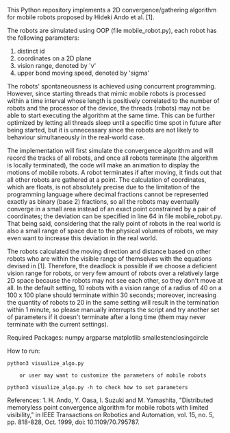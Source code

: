 This Python repository implements a 2D convergence/gathering algorithm for mobile robots proposed by Hideki Ando et al. [1].

The robots are simulated using OOP (file mobile_robot.py), each robot has the following parameters:
1. distinct id
2. coordinates on a 2D plane
3. vision range, denoted by 'v'
4. upper bond moving speed, denoted by 'sigma'

The robots' spontaneousness is achieved using concurrent programming. However, since starting threads that mimic mobile robots is processed within a time interval whose length is positively correlated to the number of robots and the processor of the device, the threads (robots) may not be able to start executing the algorithm at the same time. This can be further optimized by letting all threads sleep until a specific time spot in future after being started, but it is unnecessary since the robots are not likely to behaviour simultaneously in the real-world case.

The implementation will first simulate the convergence algorithm and will record the tracks of all robots, and once all robots terminate (the algorithm is locally terminated), the code will make an animation to display the motions of mobile robots. A robot terminates if after moving, it finds out that all other robots are gathered at a point. The calculation of coordinates, which are floats, is not absolutely precise due to the limitation of the programming language where decimal fractions cannot be represented exactly as binary (base 2) fractions, so all the robots may eventually converge in a small area instead of an exact point constrained by a pair of coordinates; the deviation can be specified in line 64 in file mobile_robot.py. That being said, considering that the rally point of robots in the real world is also a small range of space due to the physical volumes of robots, we may even want to increase this deviation in the real world.

The robots calculated the moving direction and distance based on other robots who are within the visible range of themselves with the equations devised in [1]. Therefore, the deadlock is possible if we choose a deficient vision range for robots, or very few amount of robots over a relatively large 2D space because the robots may not see each other, so they don't move at all. In the default setting, 10 robots with a vision range of a radius of 40 on a 100 x 100 plane should terminate within 30 seconds; moreover, increasing the quantity of robots to 20 in the same setting will result in the termination within 1 minute, so please manually interrupts the script and try another set of parameters if it doesn't terminate after a long time (them may never terminate with the current settings). 

Required Packages:
    numpy
    argparse
    matplotlib
    smallestenclosingcircle

How to run:

    python3 visualize_algo.py

        or user may want to customize the parameters of mobile robots

    python3 visualize_algo.py -h to check how to set parameters

References:
    1. H. Ando, Y. Oasa, I. Suzuki and M. Yamashita, "Distributed memoryless point convergence algorithm for mobile robots with limited visibility," in IEEE Transactions on Robotics and Automation, vol. 15, no. 5, pp. 818-828, Oct. 1999, doi: 10.1109/70.795787.
